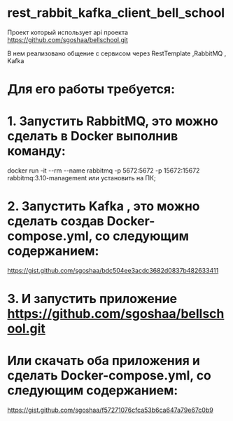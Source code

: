 # rest_rabbit_kafka_client_bell_school
Проект который использует api проекта https://github.com/sgoshaa/bellschool.git 

В нем реализовано общение с сервисом через RestTemplate ,RabbitMQ , Kafka

# Для его работы требуется:
# 1. Запустить RabbitMQ, это можно сделать в Docker выполнив команду:
docker run -it --rm --name rabbitmq -p 5672:5672 -p 15672:15672 rabbitmq:3.10-management
или установить на ПК;
# 2. Запустить Kafka , это можно сделать создав Docker-compose.yml, со следующим содержанием:
https://gist.github.com/sgoshaa/bdc504ee3acdc3682d0837b482633411
# 3. И запустить приложение https://github.com/sgoshaa/bellschool.git

# Или скачать оба приложения и сделать Docker-compose.yml, со следующим содержанием:
https://gist.github.com/sgoshaa/f57271076cfca53b6ca647a79e67c0b9
